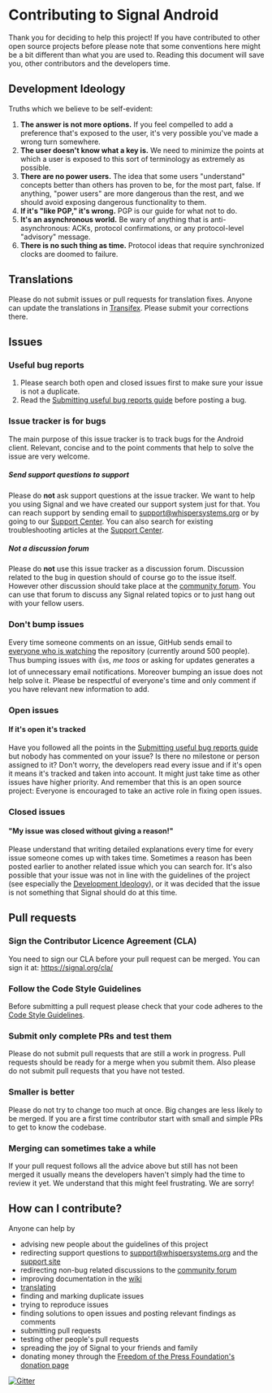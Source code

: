 # Contributing to Signal Android

Thank you for deciding to help this project! If you have contributed to other open source projects before please note that some conventions here might be a bit different than what you are used to. Reading this document will save you, other contributors and the developers time.


## Development Ideology

Truths which we believe to be self-evident:

1. **The answer is not more options.**  If you feel compelled to add a preference that's exposed to the user, it's very possible you've made a wrong turn somewhere.
1. **The user doesn't know what a key is.**  We need to minimize the points at which a user is exposed to this sort of terminology as extremely as possible.
1. **There are no power users.** The idea that some users "understand" concepts better than others has proven to be, for the most part, false. If anything, "power users" are more dangerous than the rest, and we should avoid exposing dangerous functionality to them.
1. **If it's "like PGP," it's wrong.**  PGP is our guide for what not to do.
1. **It's an asynchronous world.**  Be wary of anything that is anti-asynchronous: ACKs, protocol confirmations, or any protocol-level "advisory" message.
1. **There is no such thing as time.** Protocol ideas that require synchronized clocks are doomed to failure.


## Translations

Please do not submit issues or pull requests for translation fixes. Anyone can update the translations in [Transifex](https://www.transifex.com/projects/p/signal-android/). Please submit your corrections there.


## Issues

### Useful bug reports
1. Please search both open and closed issues first to make sure your issue is not a duplicate.
1. Read the [Submitting useful bug reports guide](https://github.com/signalapp/Signal-Android/wiki/Submitting-useful-bug-reports) before posting a bug.

### Issue tracker is for bugs
The main purpose of this issue tracker is to track bugs for the Android client. Relevant, concise and to the point comments that help to solve the issue are very welcome.

##### Send support questions to support
Please do **not** ask support questions at the issue tracker. We want to help you using Signal and we have created our support system just for that. You can reach support by sending email to support@whispersystems.org or by going to our [Support Center](https://support.signal.org/). You can also search for existing troubleshooting articles at the [Support Center](https://support.signal.org/).

##### Not a discussion forum
Please do **not** use this issue tracker as a discussion forum. Discussion related to the bug in question should of course go to the issue itself. However other discussion should take place at the [community forum](https://whispersystems.discoursehosting.net). You can use that forum to discuss any Signal related topics or to just hang out with your fellow users.

### Don't bump issues
Every time someone comments on an issue, GitHub sends email to [everyone who is watching](https://github.com/signalapp/Signal-Android/watchers) the repository (currently around 500 people). Thus bumping issues with :+1:s, _me toos_ or asking for updates generates a lot of unnecessary email notifications. Moreover bumping an issue does not help solve it. Please be respectful of everyone's time and only comment if you have relevant new information to add.

### Open issues

#### If it's open it's tracked
Have you followed all the points in the [Submitting useful bug reports guide](https://github.com/signalapp/Signal-Android/wiki/Submitting-useful-bug-reports) but nobody has commented on your issue? Is there no milestone or person assigned to it? Don't worry, the developers read every issue and if it's open it means it's tracked and taken into account. It might just take time as other issues have higher priority. And remember that this is an open source project: Everyone is encouraged to take an active role in fixing open issues.

### Closed issues

#### "My issue was closed without giving a reason!"
Please understand that writing detailed explanations every time for every issue someone comes up with takes time. Sometimes a reason has been posted earlier to another related issue which you can search for. It's also possible that your issue was not in line with the guidelines of the project (see especially the [Development Ideology](https://github.com/signalapp/Signal-Android/blob/master/CONTRIBUTING.md#development-ideology)), or it was decided that the issue is not something that Signal should do at this time.


## Pull requests

### Sign the Contributor Licence Agreement (CLA)
You need to sign our CLA before your pull request can be merged. You can sign it at: https://signal.org/cla/

### Follow the Code Style Guidelines
Before submitting a pull request please check that your code adheres to the [Code Style Guidelines](https://github.com/signalapp/Signal-Android/wiki/Code-Style-Guidelines).

### Submit only complete PRs and test them
Please do not submit pull requests that are still a work in progress. Pull requests should be ready for a merge when you submit them. Also please do not submit pull requests that you have not tested.

### Smaller is better
Please do not try to change too much at once. Big changes are less likely to be merged. If you are a first time contributor start with small and simple PRs to get to know the codebase.

### Merging can sometimes take a while
If your pull request follows all the advice above but still has not been merged it usually means the developers haven't simply had the time to review it yet. We understand that this might feel frustrating. We are sorry!

## How can I contribute?
Anyone can help by
- advising new people about the guidelines of this project
 - redirecting support questions to support@whispersystems.org and the [support site](https://support.signal.org/)
 - redirecting non-bug related discussions to the [community forum](https://whispersystems.discoursehosting.net)
- improving documentation in the [wiki](https://github.com/signalapp/Signal-Android/wiki)
- [translating](https://www.transifex.com/projects/p/signal-android/)
- finding and marking duplicate issues
- trying to reproduce issues
- finding solutions to open issues and posting relevant findings as comments
- submitting pull requests
- testing other people's pull requests
- spreading the joy of Signal to your friends and family
- donating money through the [Freedom of the Press Foundation's donation page](https://freedom.press/crowdfunding/signal/)

[![Gitter](https://badges.gitter.im/Join%20Chat.svg)](https://gitter.im/WhisperSystems/Signal-Android?utm_source=badge&utm_medium=badge&utm_campaign=pr-badge)
